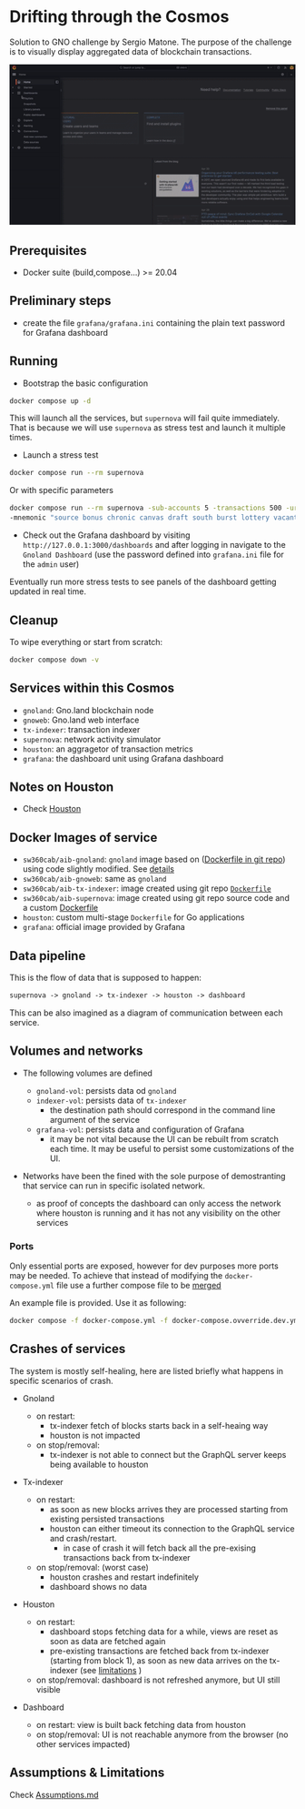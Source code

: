 # Drifting through the Cosmos

Solution to GNO challenge by Sergio Matone.
The purpose of the challenge is to visually display aggregated data of blockchain transactions.

![Banner](.github/demo.gif)

## Prerequisites

* Docker suite (build,compose...) >= 20.04

## Preliminary steps

* create the file `grafana/grafana.ini` containing the plain text password for Grafana dashboard

## Running

* Bootstrap the basic configuration

```bash
docker compose up -d
```

This will launch all the services, but `supernova` will fail quite immediately.
That is because we will use `supernova` as stress test and launch it multiple times.

* Launch a stress test

```bash
docker compose run --rm supernova
```

  Or with specific parameters

```bash
docker compose run --rm supernova -sub-accounts 5 -transactions 500 -url http://gnoland:26657 -mode REALM_CALL \
-mnemonic "source bonus chronic canvas draft south burst lottery vacant surface solve popular case indicate oppose farm nothing bullet exhibit title speed wink action roast"
```

* Check out the Grafana dashboard by visiting `http://127.0.0.1:3000/dashboards` and after logging in navigate to the `Gnoland Dashboard`
(use the password defined into `grafana.ini` file for the `admin` user)

Eventually run more stress tests to see panels of the dashboard getting updated in real time.

## Cleanup

To wipe everything or start from scratch:

```bash
docker compose down -v
```

## Services within this Cosmos

* `gnoland`: Gno.land blockchain node
* `gnoweb`: Gno.land web interface
* `tx-indexer`: transaction indexer
* `supernova`: network activity simulator
* `houston`: an aggragetor of transaction metrics
* `grafana`: the dashboard unit using Grafana dashboard

## Notes on Houston

* Check [Houston](houston/README.md)

## Docker Images of service

* `sw360cab/aib-gnoland`: `gnoland` image based on
([Dockerfile in git repo](https://raw.githubusercontent.com/gnolang/gno/master/Dockerfile)) using code slightly modified. See [details](Assumptions.md/#gnoland)
* `sw360cab/aib-gnoweb`: same as `gnoland`
* `sw360cab/aib-tx-indexer`: image created using git repo [`Dockerfile`](https://raw.githubusercontent.com/gnolang/tx-indexer/main/Dockerfile)
* `sw360cab/aib-supernova`: image created using git repo source code and a custom [Dockerfile](supernova-build/supernova.Dockerfile)
* `houston`: custom multi-stage `Dockerfile` for Go applications
* `grafana`: official image provided by Grafana

## Data pipeline

This is the flow of data that is supposed to happen:

```txt
supernova -> gnoland -> tx-indexer -> houston -> dashboard
```

This can be also imagined as a diagram of communication between each service.

## Volumes and networks

* The following volumes are defined
  * `gnoland-vol`: persists data od `gnoland`
  * `indexer-vol`: persists data of `tx-indexer`
    * the destination path should correspond in the command line argument of the service
  * `grafana-vol`: persists data and configuration of Grafana
    * it may be not vital because the UI can be rebuilt from scratch each time. It may be useful to persist some customizations of the UI.

* Networks have been the fined with the sole purpose of demostranting that service can run in specific isolated network.
  * as proof of concepts the dashboard can only access the network where houston is running and it has not any visibility on the other services

### Ports

Only essential ports are exposed, however for dev purposes more ports may be needed.
To achieve that instead of modifying the `docker-compose.yml` file use a further compose file to be [merged](https://docs.docker.com/compose/multiple-compose-files/merge/)

An example file is provided. Use it as following:

```bash
docker compose -f docker-compose.yml -f docker-compose.ovverride.dev.yml up -d
```

## Crashes of services

The system is mostly self-healing, here are listed briefly what happens in specific scenarios of crash.

* Gnoland
  * on restart:
    * tx-indexer fetch of blocks starts back in a self-heaing way
    * houston is not impacted
  * on stop/removal:
    * tx-indexer is not able to connect but the GraphQL server keeps being available to houston

* Tx-indexer
  * on restart:
    * as soon as new blocks arrives they are processed starting from existing persisted transactions
    * houston can either timeout its connection to the GraphQL service and crash/restart.
      * in case of crash it will fetch back all the pre-exising transactions back from tx-indexer
  * on stop/removal: (worst case)
    * houston crashes and restart indefinitely
    * dashboard shows no data

* Houston
  * on restart:
    * dashboard stops fetching data for a while, views are reset as soon as data are fetched again
    * pre-existing transactions are fetched back from tx-indexer (starting from block 1), as soon as new data arrives on the tx-indexer (see [limitations](Assumptions.md#houston) )
  * on stop/removal: dashboard is not refreshed anymore, but UI still visible

* Dashboard
  * on restart: view is built back fetching data from houston
  * on stop/removal: UI is not reachable anymore from the browser (no other services impacted)

## Assumptions & Limitations

Check [Assumptions.md](Assumptions.md)

